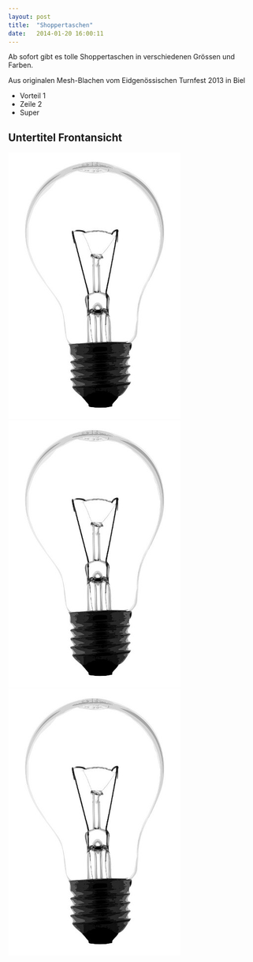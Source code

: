 ```yaml
---
layout: post
title:  "Shoppertaschen"
date:   2014-01-20 16:00:11
---
```


Ab sofort gibt es tolle Shoppertaschen in verschiedenen Grössen und Farben.

Aus originalen Mesh-Blachen vom Eidgenössischen Turnfest 2013 in Biel 

  - Vorteil 1
  - Zeile 2
  - Super

## Untertitel Frontansicht

<img src="/images/birne.jpg" class="right" />

<img src="/images/birne.jpg" class="left"  />

<img src="/images/birne.jpg" class="center" />


[Beat]:http://www.besobag4u.ch

    